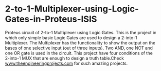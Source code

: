 # 2-to-1-Multiplexer-using-Logic-Gates-in-Proteus-ISIS
Proteus circuit of 2-to-1 Multiplexer using Logic Gates.
This is the project in which only simple basic Logic Gates are used to design a 2-into-1 Multiplexer. The Multiplexer has the functionality to show the output on the bases of one selective input (out of three inputs). Two AND, one NOT and one OR gate is used in the circuit. This project have four conditions of the 2-into-1 MUX that are enough to design a truth table.Check www.theengineeringprojects.com for such amazing projects.
